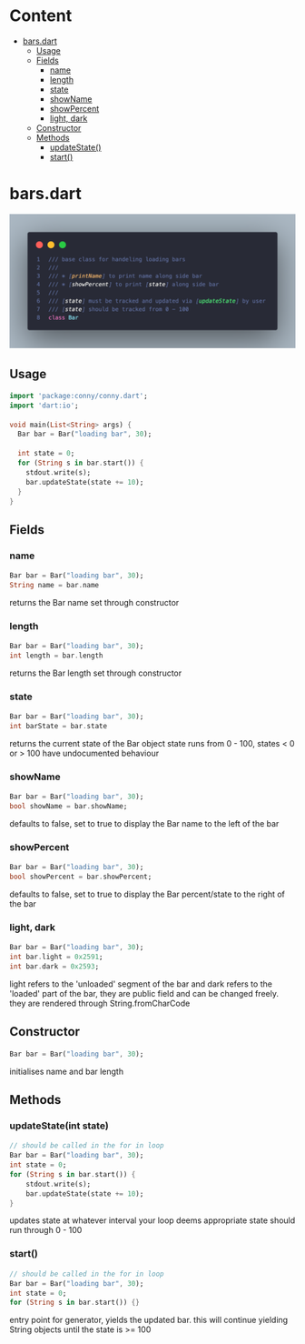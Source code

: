 # Content
- [bars.dart](#barsdart)
  * [Usage](#usage)
  * [Fields](#fields)
    + [name](#name)
    + [length](#length)
    + [state](#state)
    + [showName](#showname)
    + [showPercent](#showpercent)
    + [light, dark](#light-dark)
  * [Constructor](#constructor)
  * [Methods](#methods)
    + [updateState()](#updatestateint-state)
    + [start()](#start)

# bars.dart

![bar class](../../assets/class_bar.png)

## Usage 

```dart
import 'package:conny/conny.dart';
import 'dart:io';

void main(List<String> args) {
  Bar bar = Bar("loading bar", 30);

  int state = 0;
  for (String s in bar.start()) {
    stdout.write(s);
    bar.updateState(state += 10);
  }
}
```

## Fields

### name
```dart
Bar bar = Bar("loading bar", 30);
String name = bar.name
```
returns the Bar name set through constructor

### length
```dart
Bar bar = Bar("loading bar", 30);
int length = bar.length
```
returns the Bar length set through constructor

### state
```dart
Bar bar = Bar("loading bar", 30);
int barState = bar.state
```
returns the current state of the Bar object
state runs from 0 - 100, states < 0 or > 100 have undocumented behaviour

### showName
```dart
Bar bar = Bar("loading bar", 30);
bool showName = bar.showName;
```
defaults to false, set to true to display the Bar name to the left of the bar

### showPercent
```dart
Bar bar = Bar("loading bar", 30);
bool showPercent = bar.showPercent;
```
defaults to false, set to true to display the Bar percent/state to the right of the bar

### light, dark
```dart
Bar bar = Bar("loading bar", 30);
int bar.light = 0x2591;
int bar.dark = 0x2593;
```
light refers to the 'unloaded' segment of the bar and dark refers to the 'loaded' part of the bar, they are public field and can be changed freely. they are rendered through String.fromCharCode

## Constructor
```dart
Bar bar = Bar("loading bar", 30);
```
initialises name and bar length

## Methods

### updateState(int state)
```dart
// should be called in the for in loop
Bar bar = Bar("loading bar", 30);
int state = 0;
for (String s in bar.start()) {
    stdout.write(s);
    bar.updateState(state += 10);
}
```
updates state at whatever interval your loop deems appropriate
state should run through 0 - 100

### start()
```dart
// should be called in the for in loop
Bar bar = Bar("loading bar", 30);
int state = 0;
for (String s in bar.start()) {}
```
entry point for generator, yields the updated bar.
this will continue yielding String objects until the state is >= 100